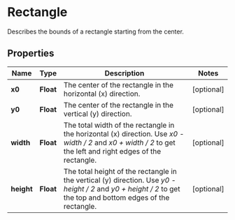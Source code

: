 

# Rectangle

Describes the bounds of a rectangle starting from the center.

## Properties

| Name | Type | Description | Notes |
|------------ | ------------- | ------------- | -------------|
|**x0** | **Float** | The center of the rectangle in the horizontal (x) direction. |  [optional] |
|**y0** | **Float** | The center of the rectangle in the vertical (y) direction. |  [optional] |
|**width** | **Float** | The total width of the rectangle in the horizontal (x) direction. Use _x0 - width / 2_ and _x0 + width / 2_ to get the left and right edges of the rectangle. |  [optional] |
|**height** | **Float** | The total height of the rectangle in the vertical (y) direction. Use _y0 - height / 2_ and _y0 + height / 2_ to get the top and bottom edges of the rectangle. |  [optional] |



